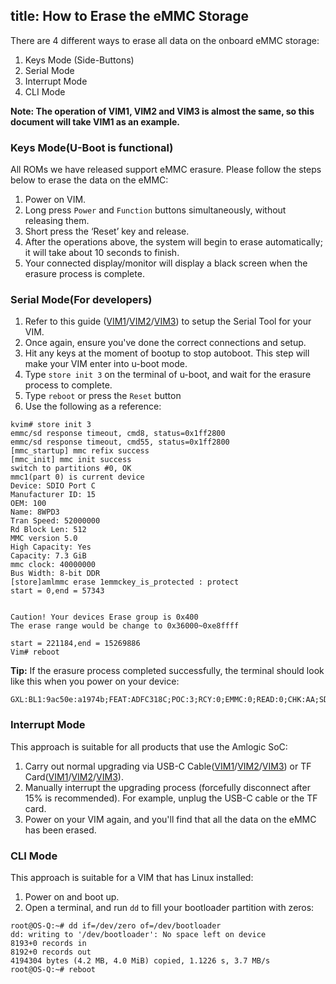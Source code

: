 title: How to Erase the eMMC Storage
---

There are 4 different ways to erase all data on the onboard eMMC storage:
1. Keys Mode (Side-Buttons)
2. Serial Mode
3. Interrupt Mode
4. CLI Mode

**Note: The operation of VIM1, VIM2 and VIM3 is almost the same, so this document will take VIM1 as an example.**

### Keys Mode(U-Boot is functional)
All ROMs we have released support eMMC erasure. Please follow the steps below to erase the data on the eMMC:

1. Power on VIM.
2. Long press `Power` and `Function` buttons simultaneously, without releasing them.
3. Short press the ‘Reset’ key and release.
4. After the operations above, the system will begin to erase automatically; it will take about 10 seconds to finish.
5. Your connected display/monitor will display a black screen when the erasure process is complete.


### Serial Mode(For developers)
1. Refer to this guide ([VIM1](/vim1/SetupSerialTool.html)/[VIM2](/vim2/SetupSerialTool.html)/[VIM3](/vim3/SetupSerialTool.html)) to setup the Serial Tool for your VIM.
2. Once again, ensure you've done the correct connections and setup.
3. Hit any keys at the moment of bootup to stop autoboot. This step will make your VIM enter into u-boot mode.
4. Type `store init 3` on the terminal of u-boot, and wait for the erasure process to complete.
5. Type `reboot` or press the `Reset` button
6. Use the following as a reference:
```
kvim# store init 3
emmc/sd response timeout, cmd8, status=0x1ff2800
emmc/sd response timeout, cmd55, status=0x1ff2800
[mmc_startup] mmc refix success
[mmc_init] mmc init success
switch to partitions #0, OK
mmc1(part 0) is current device
Device: SDIO Port C
Manufacturer ID: 15
OEM: 100
Name: 8WPD3 
Tran Speed: 52000000
Rd Block Len: 512
MMC version 5.0
High Capacity: Yes
Capacity: 7.3 GiB
mmc clock: 40000000
Bus Width: 8-bit DDR
[store]amlmmc erase 1emmckey_is_protected : protect
start = 0,end = 57343


Caution! Your devices Erase group is 0x400
The erase range would be change to 0x36000~0xe8ffff

start = 221184,end = 15269886
Vim# reboot
```
**Tip:**
If the erasure process completed successfully, the terminal should look like this when you power on your device:
```
GXL:BL1:9ac50e:a1974b;FEAT:ADFC318C;POC:3;RCY:0;EMMC:0;READ:0;CHK:AA;SD:800;USB:8;
```

### Interrupt Mode
This approach is suitable for all products that use the Amlogic SoC:

1. Carry out normal upgrading via USB-C Cable([VIM1](/vim1/UpgradeViaUSBCable.html)/[VIM2](/vim2/UpgradeViaUSBCable.html)/[VIM3](/vim3/UpgradeViaUSBCable.html)) or TF Card([VIM1](/vim1/UpgradeViaTFBurningCard.html)/[VIM2](/vim2/UpgradeViaTFBurningCard.html)/[VIM3](/vim3/UpgradeViaTFBurningCard.html)).
2. Manually interrupt the upgrading process (forcefully disconnect after 15% is recommended). For example, unplug the USB-C cable or the TF card.
3. Power on your VIM again, and you'll find that all the data on the eMMC has been erased.


### CLI Mode
This approach is suitable for a VIM that has Linux installed:

1. Power on and boot up.
2. Open a terminal, and run `dd` to fill your bootloader partition with zeros:
```
root@OS-Q:~# dd if=/dev/zero of=/dev/bootloader
dd: writing to '/dev/bootloader': No space left on device
8193+0 records in
8192+0 records out
4194304 bytes (4.2 MB, 4.0 MiB) copied, 1.1226 s, 3.7 MB/s
root@OS-Q:~# reboot
```
